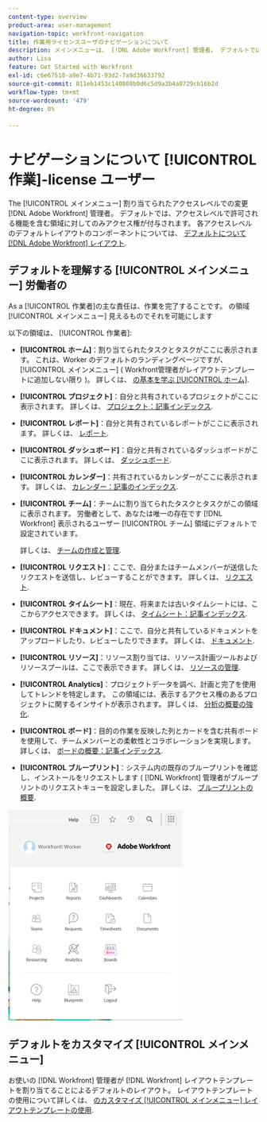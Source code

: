 ```yaml
---
content-type: overview
product-area: user-management
navigation-topic: workfront-navigation
title: 作業用ライセンスユーザのナビゲーションについて
description: メインメニューは、 [!DNL Adobe Workfront] 管理者。 デフォルトでは、アクセスレベルで許可される機能を含む領域に対してのみアクセス権が付与されます。
author: Lisa
feature: Get Started with Workfront
exl-id: c6e67518-a9e7-4b71-93d2-7a9d36633792
source-git-commit: 811eb1453c140808b0d6c5d9a3b4a0729cb16b2d
workflow-type: tm+mt
source-wordcount: '479'
ht-degree: 0%

---
```


# ナビゲーションについて [!UICONTROL 作業]-license ユーザー

The [!UICONTROL メインメニュー] 割り当てられたアクセスレベルでの変更 [!DNL Adobe Workfront] 管理者。 デフォルトでは、アクセスレベルで許可される機能を含む領域に対してのみアクセス権が付与されます。 各アクセスレベルのデフォルトレイアウトのコンポーネントについては、 [デフォルトについて [!DNL Adobe Workfront] レイアウト](../../../administration-and-setup/customize-workfront/use-layout-templates/about-the-default-wf-layout.md).

## デフォルトを理解する [!UICONTROL メインメニュー] 労働者の

As a [!UICONTROL 作業者]の主な責任は、作業を完了することです。 の領域 [!UICONTROL メインメニュー] 見えるものでそれを可能にします

以下の領域は、 [!UICONTROL 作業者]:

* **[!UICONTROL ホーム]**：割り当てられたタスクとタスクがここに表示されます。 これは、Worker のデフォルトのランディングページですが、 [!UICONTROL メインメニュー] ( Workfront管理者がレイアウトテンプレートに追加しない限り )。  詳しくは、 [の基本を学ぶ [!UICONTROL ホーム]](../../../workfront-basics/using-home/using-the-home-area/get-started-with-home.md).

* **[!UICONTROL プロジェクト]**：自分と共有されているプロジェクトがここに表示されます。 詳しくは、 [プロジェクト：記事インデックス](../../../manage-work/projects/projects-overview.md).

* **[!UICONTROL レポート]**：自分と共有されているレポートがここに表示されます。 詳しくは、 [レポート](../../../reports-and-dashboards/reports/reports-overview.md).

* **[!UICONTROL ダッシュボード]**：自分と共有されているダッシュボードがここに表示されます。 詳しくは、 [ダッシュボード](../../../reports-and-dashboards/dashboards/dashboards-overview.md).

* **[!UICONTROL カレンダー]**：共有されているカレンダーがここに表示されます。 詳しくは、 [カレンダー：記事のインデックス](../../../reports-and-dashboards/reports/calendars/calendars.md).

* **[!UICONTROL チーム]**：チームに割り当てられたタスクとタスクがこの領域に表示されます。 労働者として、あなたは唯一の存在です [!DNL Workfront] 表示されるユーザー [!UICONTROL チーム] 領域にデフォルトで設定されています。

  詳しくは、 [チームの作成と管理](../../../people-teams-and-groups/create-and-manage-teams/create-and-mange-teams.md).

* **[!UICONTROL リクエスト]**：ここで、自分またはチームメンバーが送信したリクエストを送信し、レビューすることができます。 詳しくは、 [リクエスト](../../../manage-work/requests/requests-overview.md).

* **[!UICONTROL タイムシート]**：現在、将来または古いタイムシートには、ここからアクセスできます。 詳しくは、 [タイムシート：記事インデックス](../../../timesheets/timesheets-all.md).

* **[!UICONTROL ドキュメント]**：ここで、自分と共有しているドキュメントをアップロードしたり、レビューしたりできます。 詳しくは、 [ドキュメント](../../../documents/documents-overview.md).

* **[!UICONTROL リソース]**：リソース割り当ては、リソース計画ツールおよびリソースプールは、ここで表示できます。 詳しくは、 [リソースの管理](../../../resource-mgmt/manage-resources.md).

* **[!UICONTROL Analytics]**：プロジェクトデータを調べ、計画と完了を使用してトレンドを特定します。 この領域には、表示するアクセス権のあるプロジェクトに関するインサイトが表示されます。 詳しくは、 [分析の概要の強化](../../../enhanced-analytics/enhanced-analytics-overview.md).

* **[!UICONTROL ボード]**：目的の作業を反映した列とカードを含む共有ボードを使用して、チームメンバーとの柔軟性とコラボレーションを実現します。 詳しくは、 [ボードの概要：記事インデックス](../../../agile/get-started-with-boards/get-started-with-boards.md).

* **[!UICONTROL ブループリント]**：システム内の既存のブループリントを確認し、インストールをリクエストします ( [!DNL Workfront] 管理者がブループリントのリクエストキューを設定しました。 詳しくは、 [ブループリントの概要](../../../administration-and-setup/blueprints/blueprints-overview.md).

![](assets/worker-main-menu-350x426.png)

## デフォルトをカスタマイズ [!UICONTROL メインメニュー]

お使いの [!DNL Workfront] 管理者が [!DNL Workfront] レイアウトテンプレートを割り当てることによるデフォルトのレイアウト。 レイアウトテンプレートの使用について詳しくは、  [のカスタマイズ [!UICONTROL メインメニュー] レイアウトテンプレートの使用](../../../administration-and-setup/customize-workfront/use-layout-templates/customize-main-menu.md).

